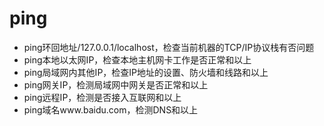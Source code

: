 # ping
* ping环回地址/127.0.0.1/localhost，检查当前机器的TCP/IP协议栈有否问题
* ping本地以太网IP，检查本地主机网卡工作是否正常和以上
* ping局域网内其他IP，检查IP地址的设置、防火墙和线路和以上
* ping网关IP，检测局域网中网关是否正常和以上
* ping远程IP，检测是否接入互联网和以上
* ping域名www.baidu.com，检测DNS和以上